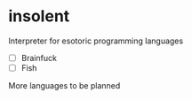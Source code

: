 # insolent
Interpreter for esotoric programming languages

- [ ] Brainfuck
- [ ] Fish

More languages to be planned
